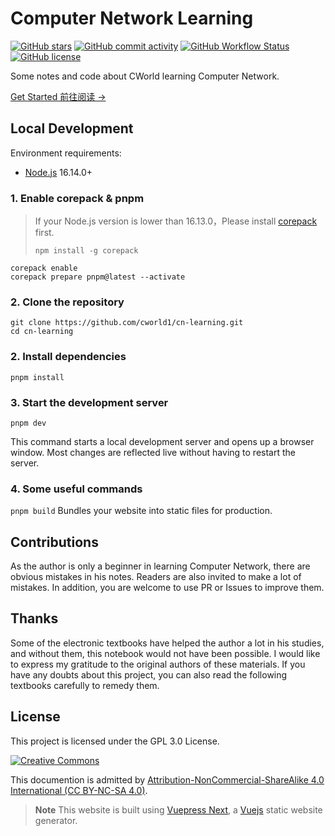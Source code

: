 # Computer Network Learning

[![GitHub stars](https://img.shields.io/github/stars/cworld1/cn-learning?style=flat-square)](https://github.com/cworld1/cn-learning/stargazers)
[![GitHub commit activity](https://img.shields.io/github/commit-activity/y/cworld1/cn-learning?label=commits&style=flat-square)](https://github.com/cworld1/cn-learning/commits)
[![GitHub Workflow Status](https://img.shields.io/github/actions/workflow/status/cworld1/cn-learning/.github/workflows/build-deploy.yml?branch=main&style=flat-square)](https://github.com/cworld1/cn-learning/actions/workflows/build-deploy.yml)
[![GitHub license](https://img.shields.io/github/license/cworld1/cn-learning?style=flat-square)](https://github.com/cworld1/cn-learning/blob/main/LICENSE)

Some notes and code about CWorld learning Computer Network.

[Get Started 前往阅读 →](https://cn.cworld.top/)

## Local Development

Environment requirements:

- [Node.js](https://nodejs.org) 16.14.0+

### 1. Enable corepack & pnpm

> If your Node.js version is lower than 16.13.0，Please install [corepack](https://nodejs.org/api/corepack.html) first.
>
> ```shell
> npm install -g corepack
> ```

```shell
corepack enable
corepack prepare pnpm@latest --activate
```

### 2. Clone the repository

```shell
git clone https://github.com/cworld1/cn-learning.git
cd cn-learning
```

### 2. Install dependencies

```shell
pnpm install
```

### 3. Start the development server

```shell
pnpm dev
```

This command starts a local development server and opens up a browser window. Most changes are reflected live without having to restart the server.

### 4. Some useful commands

`pnpm build`
Bundles your website into static files for production.

## Contributions

As the author is only a beginner in learning Computer Network, there are obvious mistakes in his notes. Readers are also invited to make a lot of mistakes. In addition, you are welcome to use PR or Issues to improve them.

## Thanks

Some of the electronic textbooks have helped the author a lot in his studies, and without them, this notebook would not have been possible. I would like to express my gratitude to the original authors of these materials. If you have any doubts about this project, you can also read the following textbooks carefully to remedy them.

<!-- - [STATS 201 : Computer Network](https://courseoutline.auckland.ac.nz/dco/course/STATS/201/1215) -->

## License

This project is licensed under the GPL 3.0 License.

[![Creative Commons](https://i.creativecommons.org/l/by-nc-sa/4.0/88x31.png)](https://creativecommons.org/licenses/by-nc-sa/4.0/deed.en)

This documention is admitted by [Attribution-NonCommercial-ShareAlike 4.0 International (CC BY-NC-SA 4.0)](http://creativecommons.org/licenses/by-nc-sa/4.0/).

> **Note** This website is built using [Vuepress Next](https://github.com/vuepress/vuepress-next), a [Vuejs](https://vuejs.org) static website generator.
